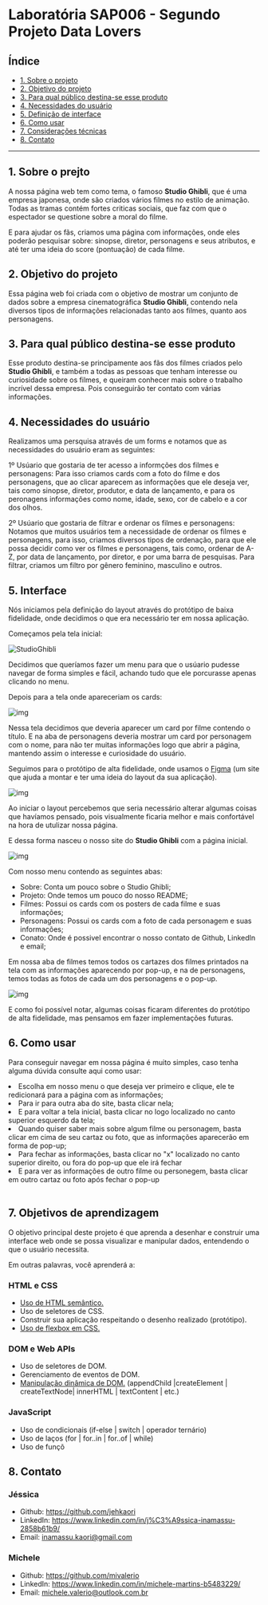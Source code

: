 # Laboratória SAP006 - Segundo Projeto Data Lovers

## Índice

- [1. Sobre o projeto](#1-sobre-o-projeto)
- [2. Objetivo do projeto](#2-objetivo-do-projeto)
- [3. Para qual público destina-se esse produto](#3-para-qual-público-destina-se-esse-produto)
- [4. Necessidades do usuário](#5-necessidades-do-usuário)
- [5. Definição de interface](#6-definição-de-interface)
- [6. Como usar](#4-como-usar)
- [7. Considerações técnicas](#7-considerações-técnicas)
- [8. Contato](#8-contato)


---

## 1. Sobre o prejto

A nossa página web tem como tema, o famoso **Studio Ghibli**, que é uma empresa japonesa, onde são criados vários filmes no estilo de animação. Todas as tramas contém fortes criticas sociais, que faz com que o espectador se questione sobre a moral do filme.

E para ajudar os fãs, criamos uma página com informações, onde eles poderão pesquisar sobre: sinopse, diretor, personagens e seus atributos, e até ter uma ideia do score (pontuação) de cada filme.

## 2. Objetivo do projeto

Essa página web foi criada com o objetivo de mostrar um conjunto de dados sobre a empresa cinematográfica **Studio Ghibli**, contendo nela diversos tipos de informações relacionadas tanto aos filmes, quanto aos personagens.

## 3. Para qual público destina-se esse produto

Esse produto destina-se principamente aos fãs dos filmes criados pelo **Studio Ghibli**, e também a todas as pessoas que tenham interesse ou curiosidade sobre os filmes, e queiram conhecer mais sobre o trabalho incrível dessa empresa. Pois conseguirão ter contato com várias informações.

## 4. Necessidades do usuário

Realizamos uma persquisa através de um forms e notamos que as necessidades do usuário eram as seguintes:

1º Usúario que gostaria de ter acesso a informções dos filmes e personagens: Para isso criamos cards com a foto do filme e dos personagens, que ao clicar aparecem as informações que ele deseja ver, tais como sinopse, diretor, produtor, e data de lançamento, e para os peronagens informações como nome, idade, sexo, cor de cabelo e a cor dos olhos.

2º Usúario que gostaria de filtrar e ordenar os filmes e personagens: Notamos que muitos usuários tem a necessidade de ordenar os filmes e personagens, para isso, criamos diversos tipos de ordenação, para que ele possa decidir como ver os filmes e personagens, tais como, ordenar de A-Z, por data de lançamento, por diretor, e por uma barra de pesquisas. Para filtrar, criamos um filtro por gênero feminino, masculino e outros.

## 5. Interface

Nós iniciamos pela definição do layout através do protótipo de baixa fidelidade, onde decidimos o que era necessário ter em nossa aplicação.

Começamos pela tela inicial:

![StudioGhibli](https://ik.imagekit.io/te0owcwkurw/StudioGhibli/pagina-inicial_s7Jm_rbeJ1.jpeg?updatedAt=1627326400484)

Decidimos que queríamos fazer um menu para que o usúario pudesse navegar de forma simples e fácil, achando tudo que ele porcurasse apenas clicando no menu.

Depois para a tela onde apareceriam os cards:

![img](./src/img/aba-de-filmes-e-personagens.jpeg)

Nessa tela decidimos que deveria aparecer um card por filme contendo o título. E na aba de personagens  deveria mostrar um card por personagem com o nome, para não ter muitas informações logo que abrir a página, mantendo assim o interesse e curiosidade do usuário.

Seguimos para o protótipo de alta fidelidade, onde usamos o [Figma](https://www.figma.com/) (um site que ajuda a montar e ter uma ideia do layout da sua aplicação).

![img](https://raw.githubusercontent.com/jehkaori/SAP006-data-lovers/main/src/img/Desktop.png)

Ao iniciar o layout percebemos que seria necessário alterar algumas coisas que havíamos pensado, pois visualmente ficaria melhor e mais confortável na hora de utulizar nossa página.

E dessa forma nasceu o nosso site do **Studio Ghibli** com a página inicial.

![img](./src/img/tela-inicial.png)

Com nosso menu contendo as seguintes abas:
- Sobre: Conta um pouco sobre o Studio Ghibli;
- Projeto: Onde temos um pouco do nosso README;
- Filmes: Possui os cards com os posters de cada filme e suas informações;
- Personagens: Possui os cards com a foto de cada personagem e suas informações;
- Conato: Onde é possivel encontrar o nosso contato de Github, LinkedIn e email;

Em nossa aba de filmes temos todos os cartazes dos filmes printados na tela  com as informações aparecendo por pop-up, e na de personagens, temos todas as fotos de cada um dos personagens e o pop-up.

![img](./src/img/personagens-pop-up.png)

E como foi possível notar, algumas coisas ficaram diferentes do protótipo de alta fidelidade, mas pensamos em fazer implementações futuras.

## 6. Como usar

Para conseguir navegar em nossa página é muito simples, caso tenha alguma dúvida consulte aqui como usar:

<li>Escolha em nosso menu o que deseja ver primeiro e clique, ele te redicionará para a página com as informações;</li>
<li>Para ir para outra aba do site, basta clicar nela;</li>
<li>E para voltar a tela inicial, basta clicar no logo localizado no canto superior esquerdo da tela;</li>
<li>Quando quiser saber mais sobre algum filme ou personagem, basta clicar em cima de seu cartaz ou foto, que as informações aparecerão em forma de pop-up;</li>
<li>Para fechar as informações, basta clicar no "x" localizado no canto superior direito, ou fora do pop-up que ele irá fechar</li>
<li>E para ver as informações de outro filme ou personegem, basta clicar em outro cartaz ou foto após fechar o pop-up</li>
<br>


## 7. Objetivos de aprendizagem

O objetivo principal deste projeto é que aprenda a desenhar e construir uma interface web onde se possa visualizar e manipular dados, entendendo o que o usuário necessita.

Em outras palavras, você aprenderá a:

### HTML e CSS

- [Uso de HTML semântico.](https://developer.mozilla.org/en-US/docs/Glossary/Semantics#Semantics_in_HTML)
- Uso de seletores de CSS.
- Construir sua aplicação respeitando o desenho realizado (protótipo).
- [Uso de flexbox em CSS.](https://css-tricks.com/snippets/css/a-guide-to-flexbox/)

### DOM e Web APIs

- Uso de seletores de DOM.
- Gerenciamento de eventos de DOM.
- [Manipulação dinâmica de DOM.](https://developer.mozilla.org/pt-BR/docs/DOM/Referencia_do_DOM/Introdu%C3%A7%C3%A3o) (appendChild |createElement | createTextNode| innerHTML | textContent | etc.)

### JavaScript

- Uso de condicionais (if-else | switch | operador ternário)
- Uso de laços (for | for..in | for..of | while)
- Uso de funçõ



## 8. Contato

### Jéssica
- Github: https://github.com/jehkaori
- LinkedIn: https://www.linkedin.com/in/j%C3%A9ssica-inamassu-2858b61b9/
- Email: inamassu.kaori@gmail.com

### Michele
- Github: https://github.com/mivalerio
- LinkedIn: https://www.linkedin.com/in/michele-martins-b5483229/
- Email: michele.valerio@outlook.com.br

